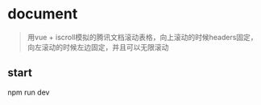 # document

> 用vue + iscroll模拟的腾讯文档滚动表格，向上滚动的时候headers固定，向左滚动的时候左边固定，并且可以无限滚动

## start
npm run dev



